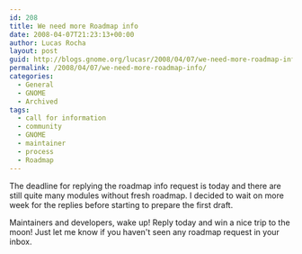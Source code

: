 ```yaml
---
id: 208
title: We need more Roadmap info
date: 2008-04-07T21:23:13+00:00
author: Lucas Rocha
layout: post
guid: http://blogs.gnome.org/lucasr/2008/04/07/we-need-more-roadmap-info/
permalink: /2008/04/07/we-need-more-roadmap-info/
categories:
  - General
  - GNOME
  - Archived
tags:
  - call for information
  - community
  - GNOME
  - maintainer
  - process
  - Roadmap
---
```

The deadline for replying the roadmap info request is today and there are still
quite many modules without fresh roadmap. I decided to wait on more week for
the replies before starting to prepare the first draft.

Maintainers and developers, wake up! Reply today and win a nice trip to the
moon! Just let me know if you haven't seen any roadmap request in your
inbox.
